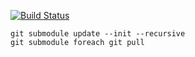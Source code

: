 [![Build Status](https://travis-ci.org/eustasy/labs.eustasy.org.svg?branch=master)](https://travis-ci.org/eustasy/labs.eustasy.org)

    git submodule update --init --recursive
    git submodule foreach git pull
